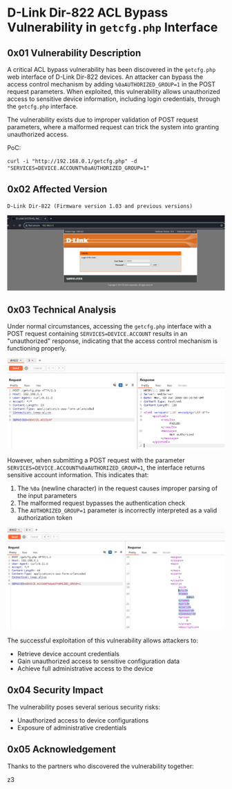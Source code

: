 # D-Link Dir-822 ACL Bypass Vulnerability in `getcfg.php` Interface

## 0x01 Vulnerability Description

A critical ACL bypass vulnerability has been discovered in the `getcfg.php` web interface of D-Link Dir-822 devices. An attacker can bypass the access control mechanism by adding `%0aAUTHORIZED_GROUP=1` in the POST request parameters. When exploited, this vulnerability allows unauthorized access to sensitive device information, including login credentials, through the `getcfg.php` interface.

The vulnerability exists due to improper validation of POST request parameters, where a malformed request can trick the system into granting unauthorized access.

PoC:
```
curl -i "http://192.168.0.1/getcfg.php" -d "SERVICES=DEVICE.ACCOUNT%0aAUTHORIZED_GROUP=1"
```

## 0x02 Affected Version
```
D-Link Dir-822 (Firmware version 1.03 and previous versions)
```

![](img/version.png)

## 0x03 Technical Analysis

Under normal circumstances, accessing the `getcfg.php` interface with a POST request containing `SERVICES=DEVICE.ACCOUNT` results in an "unauthorized" response, indicating that the access control mechanism is functioning properly.

![](img/unauth.png)

However, when submitting a POST request with the parameter `SERVICES=DEVICE.ACCOUNT%0aAUTHORIZED_GROUP=1`, the interface returns sensitive account information. This indicates that:

1. The `%0a` (newline character) in the request causes improper parsing of the input parameters
2. The malformed request bypasses the authentication check
3. The `AUTHORIZED_GROUP=1` parameter is incorrectly interpreted as a valid authorization token

![](img/aclbypass.png)

The successful exploitation of this vulnerability allows attackers to:
- Retrieve device account credentials
- Gain unauthorized access to sensitive configuration data
- Achieve full administrative access to the device

## 0x04 Security Impact

The vulnerability poses several serious security risks:
- Unauthorized access to device configurations
- Exposure of administrative credentials

## 0x05 Acknowledgement

Thanks to the partners who discovered the vulnerability together:

z3
